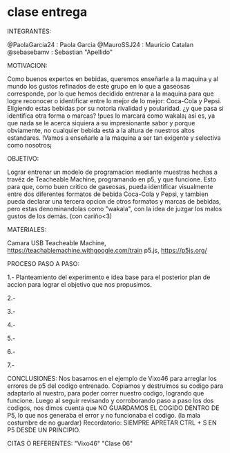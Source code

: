 # clase entrega

INTEGRANTES:

@PaolaGarcia24 : Paola Garcia 
@MauroSSJ24 : Mauricio Catalan 
@sebasebamv : Sebastian "Apellido" 

MOTIVACION:

Como buenos expertos en bebidas, queremos enseñarle a la maquina y al mundo los gustos refinados de este grupo en lo que a gaseosas corresponde, por lo que hemos decidido entrenar a la maquina para que logre reconocer o identificar entre lo mejor de lo mejor: Coca-Cola y Pepsi. Eligiendo estas bebidas por su notoria rivalidad y poularidad. ¿y que pasa si identifica otra forma o marcas? !pues lo marcará como wakala¡ así es, ya que nada se le acerca siquiera a su impresionante sabor y porque obviamente, no cualquier bebida está a la altura de nuestros altos estandares. !Vamos a enseñarle a la maquina a ser tan exigente y selectiva como nosotros¡

OBJETIVO:

Lograr entrenar un modelo de programacion mediante muestras hechas a travéz de Teacheable Machine, programando en p5, y que funcione. Esto para que, como buen critico de gaseosas, pueda identificar visualmente entre dos diferentes formatos de bebida Coca-Cola y Pepsi, y tambien pueda declarar una tercera opcion de otros formatos y marcas de bebidas, pero estas denominandolas como "wakala", con la idea de juzgar los malos gustos de los demás. (con cariño<3)     

MATERIALES:

Camara USB
Teacheable Machine, https://teachablemachine.withgoogle.com/train
p5.js, https://p5js.org/



PROCESO PASO A PASO:

1.- Planteamiento del experimento e idea base para el posterior plan de accion para lograr el objetivo que nos propusimos.

2.- 

3.-

4.-

5.-

6.-

7.-




CONCLUSIONES:
Nos basamos en el ejemplo de Vixo46 para arreglar los errores de p5 del codigo entrenado. Copiamos y destruimos su codigo para adaptarlo al nuestro, para poder correr nuestro codigo, logrando que funcione. Luego al seguir revisando y corroborando paso a paso los dos codigos, nos dimos cuenta que NO GUARDAMOS EL COGIDO DENTRO DE P5, lo que nos generaba el error y no funcionaba el codigo. (la mala costumbre de no guardar) Recordatorio: SIEMPRE APRETAR CTRL + S EN P5 DESDE UN PRINCIPIO.





CITAS O REFERENTES:
"Vixo46" 
"Clase 06"

